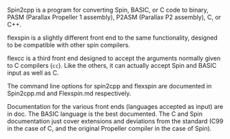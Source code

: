 Spin2cpp is a program for converting Spin, BASIC, or C code to binary, PASM (Parallax Propeller 1 assembly), P2ASM (Parallax P2 assembly), C, or C++.

flexspin is a slightly different front end to the same functionality, designed to be compatible with other spin compilers.

flexcc is a third front end designed to accept the arguments normally given to C compilers (`cc`). Like the others, it can actually accept Spin and BASIC input as well as C.

The command line options for spin2cpp and flexspin are documented in Spin2cpp.md and Flexspin.md respectively.

Documentation for the various front ends (languages accepted as input) are in doc. The BASIC language is the best documented. The C and Spin documentation just cover extensions and deviations from the standard (C99 in the case of C, and the original Propeller compiler in the case of Spin).
